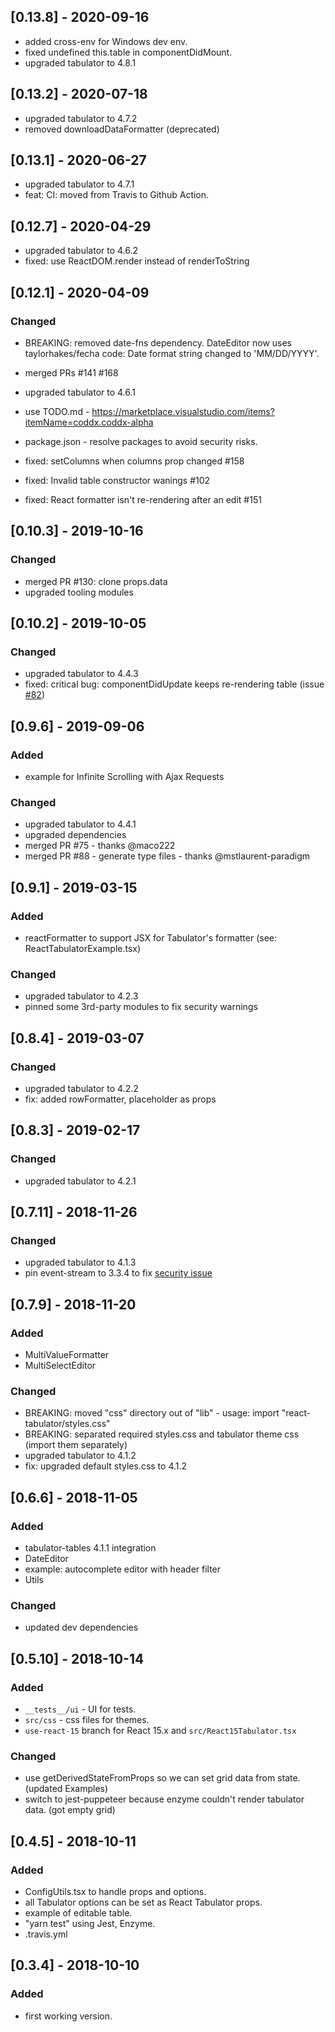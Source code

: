 ## [0.13.8] - 2020-09-16
- added cross-env for Windows dev env.
- fixed undefined this.table in componentDidMount.
- upgraded tabulator to 4.8.1

## [0.13.2] - 2020-07-18
- upgraded tabulator to 4.7.2
- removed downloadDataFormatter (deprecated)

## [0.13.1] - 2020-06-27
- upgraded tabulator to 4.7.1
- feat: CI: moved from Travis to Github Action.

## [0.12.7] - 2020-04-29
- upgraded tabulator to 4.6.2
- fixed: use ReactDOM.render instead of renderToString

## [0.12.1] - 2020-04-09

### Changed
- BREAKING: removed date-fns dependency. DateEditor now uses taylorhakes/fecha code: Date format string changed to 'MM/DD/YYYY'.

- merged PRs #141 #168
- upgraded tabulator to 4.6.1
- use TODO.md - https://marketplace.visualstudio.com/items?itemName=coddx.coddx-alpha
- package.json - resolve packages to avoid security risks.
- fixed: setColumns when columns prop changed #158
- fixed: Invalid table constructor wanings #102
- fixed: React formatter isn't re-rendering after an edit #151

## [0.10.3] - 2019-10-16

### Changed
- merged PR #130: clone props.data
- upgraded tooling modules

## [0.10.2] - 2019-10-05

### Changed
- upgraded tabulator to 4.4.3
- fixed: critical bug: componentDidUpdate keeps re-rendering table (issue [#82](https://github.com/ngduc/react-tabulator/issues/82))

## [0.9.6] - 2019-09-06

### Added
- example for Infinite Scrolling with Ajax Requests

### Changed
- upgraded tabulator to 4.4.1
- upgraded dependencies
- merged PR #75 - thanks @maco222
- merged PR #88 - generate type files - thanks @mstlaurent-paradigm

## [0.9.1] - 2019-03-15

### Added
- reactFormatter to support JSX for Tabulator's formatter (see: ReactTabulatorExample.tsx)

### Changed
- upgraded tabulator to 4.2.3
- pinned some 3rd-party modules to fix security warnings

## [0.8.4] - 2019-03-07

### Changed
- upgraded tabulator to 4.2.2
- fix: added rowFormatter, placeholder as props

## [0.8.3] - 2019-02-17

### Changed
- upgraded tabulator to 4.2.1

## [0.7.11] - 2018-11-26

### Changed
- upgraded tabulator to 4.1.3
- pin event-stream to 3.3.4 to fix [security issue](https://github.com/dominictarr/event-stream/issues/116)

## [0.7.9] - 2018-11-20

### Added
- MultiValueFormatter
- MultiSelectEditor
### Changed
- BREAKING: moved "css" directory out of "lib" - usage: import "react-tabulator/styles.css"
- BREAKING: separated required styles.css and tabulator theme css (import them separately)
- upgraded tabulator to 4.1.2
- fix: upgraded default styles.css to 4.1.2

## [0.6.6] - 2018-11-05

### Added
- tabulator-tables 4.1.1 integration
- DateEditor
- example: autocomplete editor with header filter
- Utils
### Changed
- updated dev dependencies

## [0.5.10] - 2018-10-14

### Added
- `__tests__/ui` - UI for tests.
- `src/css` - css files for themes.
- `use-react-15` branch for React 15.x and `src/React15Tabulator.tsx`
### Changed
- use getDerivedStateFromProps so we can set grid data from state. (updated Examples)
- switch to jest-puppeteer because enzyme couldn't render tabulator data. (got empty grid)

## [0.4.5] - 2018-10-11

### Added
- ConfigUtils.tsx to handle props and options.
- all Tabulator options can be set as React Tabulator props.
- example of editable table.
- "yarn test" using Jest, Enzyme.
- .travis.yml

## [0.3.4] - 2018-10-10

### Added
- first working version.